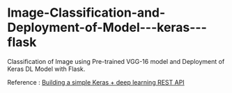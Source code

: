 # Image-Classification-and-Deployment-of-Model---keras---flask
Classification of Image using Pre-trained VGG-16 model and Deployment of Keras DL Model with Flask. 

Reference : [Building a simple Keras + deep learning REST API](https://blog.keras.io/building-a-simple-keras-deep-learning-rest-api.html)
